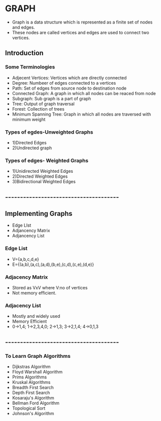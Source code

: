 # GRAPH
* Graph is a data structure which is represented as a finite set of nodes and edges. 
* These nodes are called vertices and edges are used to connect two vertices.
## Introduction
### Some Terminologies
* Adjecent Vertices: Vertices which are directly connected
* Degree: Numbeer of edges connected to a vertices
* Path: Set of edges from source node to destination node
* Connected Graph: A graph in which all nodes can be reaced from node
* Subgraph: Sub graph is a part of graph
* Tree: Output of graph traversal
* Forest: Collection of trees
* Minimum Spanning Tree: Graph in which all nodes are traversed with minimum weight
### Types of egdes-Unweighted Graphs
* 1)Directed Edges
* 2)Undirected graph
### Types of edges- Weighted Graphs
* 1)Unidirected Weighted Edges
* 2)Directed Weighted Edges
* 3)Bidirectional Weighted Edges
## --------------------------------------
## Implementing Graphs
* Edge LIst
* Adjancency Matrix
* Adjancency List
### Edge List
* V={a,b,c,d,e}
* E={(a,b),(a,c),(a,d),(b,e),(c,d),(c,e),(d,e)}
### Adjacency Matrix
* Stored as VxV where V:no of vertices
* Not memory efficient.
### Adjacency List
* Mostly and widely used
* Memory Efficient
* 0->1,4; 1->2,3,4,0; 2->1,3; 3->2,1,4; 4->0,1,3
## --------------------------------------
### To Learn Graph Algorithms
* Dijkstras Algorithm
* Floyd Warshall Algorithm
* Prims Algorithms
* Kruskal Algorithms
* Breadth First Search
* Depth First Search
* Kosaraju's Algorithm
* Bellman Ford Algorithm
* Topological Sort
* Johnson's Algorithm